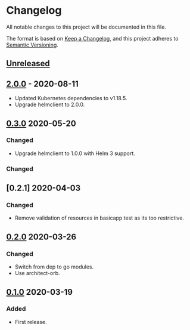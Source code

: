 # Changelog

All notable changes to this project will be documented in this file.

The format is based on [Keep a Changelog](https://keepachangelog.com/en/1.0.0/),
and this project adheres to [Semantic Versioning](https://semver.org/spec/v2.0.0.html).

## [Unreleased]

## [2.0.0] - 2020-08-11

- Updated Kubernetes dependencies to v1.18.5.
- Upgrade helmclient to 2.0.0.

## [0.3.0] 2020-05-20

### Changed

- Upgrade helmclient to 1.0.0 with Helm 3 support.

### Changed

## [0.2.1] 2020-04-03

### Changed

- Remove validation of resources in basicapp test as its too restrictive.

## [0.2.0] 2020-03-26

### Changed

- Switch from dep to go modules.
- Use architect-orb.

## [0.1.0] 2020-03-19

### Added

- First release.

[Unreleased]: https://github.com/giantswarm/e2etests/compare/v2.0.0...HEAD
[2.0.0]: https://github.com/giantswarm/e2etests/compare/v0.3.0...v2.0.0
[0.3.0]: https://github.com/giantswarm/e2etests/compare/v0.2.0...v0.3.0
[0.2.0]: https://github.com/giantswarm/e2etests/compare/v0.1.0...v0.2.0

[0.1.0]: https://github.com/giantswarm/e2etests/releases/tag/v0.1.0
